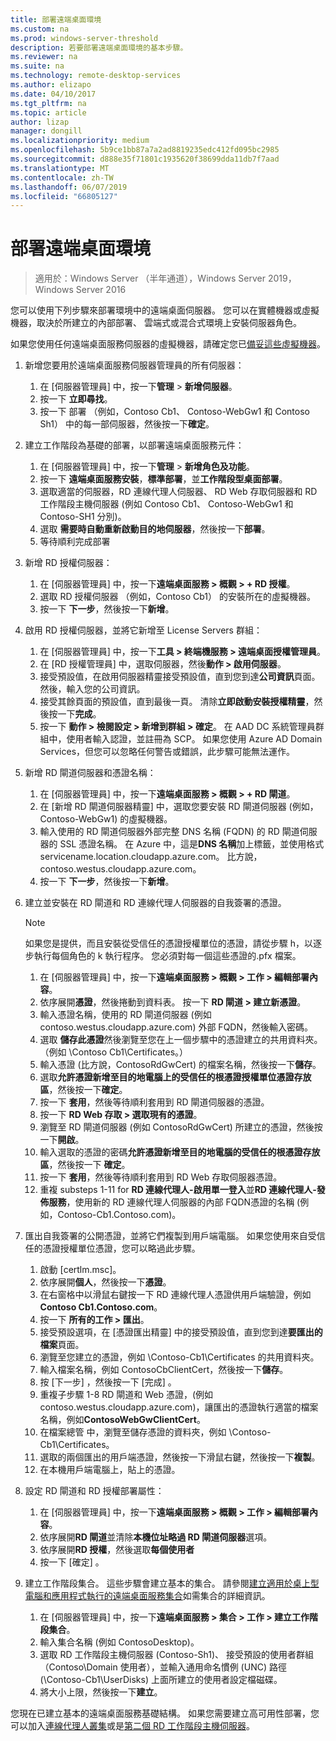 ```yaml
---
title: 部署遠端桌面環境
ms.custom: na
ms.prod: windows-server-threshold
description: 若要部署遠端桌面環境的基本步驟。
ms.reviewer: na
ms.suite: na
ms.technology: remote-desktop-services
ms.author: elizapo
ms.date: 04/10/2017
ms.tgt_pltfrm: na
ms.topic: article
author: lizap
manager: dongill
ms.localizationpriority: medium
ms.openlocfilehash: 5b9ce1bb87a7a2ad8819235edc412fd095bc2985
ms.sourcegitcommit: d888e35f71801c1935620f38699dda11db7f7aad
ms.translationtype: MT
ms.contentlocale: zh-TW
ms.lasthandoff: 06/07/2019
ms.locfileid: "66805127"
---
```

# <a name="deploy-your-remote-desktop-environment"></a>部署遠端桌面環境

>適用於：Windows Server （半年通道），Windows Server 2019，Windows Server 2016

您可以使用下列步驟來部署環境中的遠端桌面伺服器。 您可以在實體機器或虛擬機器，取決於所建立的內部部署、 雲端式或混合式環境上安裝伺服器角色。 

如果您使用任何遠端桌面服務伺服器的虛擬機器，請確定您已[備妥這些虛擬機器](rds-prepare-vms.md)。
  
  
1.  新增您要用於遠端桌面服務伺服器管理員的所有伺服器：  
    1.  在 [伺服器管理員] 中，按一下**管理** > **新增伺服器**。  
    2.  按一下 **立即尋找**。  
    3.  按一下 部署 （例如，Contoso Cb1、 Contoso-WebGw1 和 Contoso Sh1） 中的每一部伺服器，然後按一下**確定**。  
2.  建立工作階段為基礎的部署，以部署遠端桌面服務元件：  
    1.  在 [伺服器管理員] 中，按一下**管理** > **新增角色及功能**。  
    2.  按一下 **遠端桌面服務安裝**，**標準部署**，並**工作階段型桌面部署**。  
    3.  選取適當的伺服器，RD 連線代理人伺服器、 RD Web 存取伺服器和 RD 工作階段主機伺服器 (例如 Contoso Cb1、 Contoso-WebGw1 和 Contoso-SH1 分別)。  
    4.  選取 **需要時自動重新啟動目的地伺服器**，然後按一下**部署**。  
    5.  等待順利完成部署  
3.  新增 RD 授權伺服器：  
    1.  在 [伺服器管理員] 中，按一下**遠端桌面服務 > 概觀 > + RD 授權**。  
    2.  選取 RD 授權伺服器 （例如，Contoso Cb1） 的安裝所在的虛擬機器。  
    3.  按一下 **下一步**，然後按一下**新增**。  
4.  啟用 RD 授權伺服器，並將它新增至 License Servers 群組：  
    1.  在 [伺服器管理員] 中，按一下**工具 > 終端機服務 > 遠端桌面授權管理員**。  
    2.  在 [RD 授權管理員] 中，選取伺服器，然後**動作 > 啟用伺服器**。  
    3.  接受預設值，在啟用伺服器精靈接受預設值，直到您到達**公司資訊**頁面。 然後，輸入您的公司資訊。  
    4.  接受其餘頁面的預設值，直到最後一頁。 清除**立即啟動安裝授權精靈**，然後按一下**完成**。  
    5.  按一下 **動作 > 檢閱設定 > 新增到群組 > 確定**。 在 AAD DC 系統管理員群組中，使用者輸入認證，並註冊為 SCP。 如果您使用 Azure AD Domain Services，但您可以忽略任何警告或錯誤，此步驟可能無法運作。  
5.  新增 RD 閘道伺服器和憑證名稱：  
    1.  在 [伺服器管理員] 中，按一下**遠端桌面服務 > 概觀 > + RD 閘道**。  
    2.  在 [新增 RD 閘道伺服器精靈] 中，選取您要安裝 RD 閘道伺服器 (例如，Contoso-WebGw1) 的虛擬機器。  
    3.  輸入使用的 RD 閘道伺服器外部完整 DNS 名稱 (FQDN) 的 RD 閘道伺服器的 SSL 憑證名稱。 在 Azure 中，這是**DNS 名稱**加上標籤，並使用格式 servicename.location.cloudapp.azure.com。 比方說，contoso.westus.cloudapp.azure.com。  
    4.  按一下 **下一步**，然後按一下**新增**。
6.  建立並安裝在 RD 閘道和 RD 連線代理人伺服器的自我簽署的憑證。

       > [!NOTE]
       > 如果您是提供，而且安裝從受信任的憑證授權單位的憑證，請從步驟 h，以逐步執行每個角色的 k 執行程序。 您必須對每一個這些憑證的.pfx 檔案。
       
    1.  在 [伺服器管理員] 中，按一下**遠端桌面服務 > 概觀 > 工作 > 編輯部署內容**。  
    2.  依序展開**憑證**，然後捲動到資料表。 按一下  **RD 閘道 > 建立新憑證**。  
    3.  輸入憑證名稱，使用的 RD 閘道伺服器 (例如 contoso.westus.cloudapp.azure.com) 外部 FQDN，然後輸入密碼。  
    4.  選取 **儲存此憑證**然後瀏覽至您在上一個步驟中的憑證建立的共用資料夾。 （例如 \Contoso Cb1\Certificates。）  
    5.  輸入憑證 (比方說，ContosoRdGwCert) 的檔案名稱，然後按一下**儲存**。  
    6.  選取**允許憑證新增至目的地電腦上的受信任的根憑證授權單位憑證存放區**，然後按一下**確定**。  
    7.  按一下 **套用**，然後等待順利套用到 RD 閘道伺服器的憑證。  
    8.  按一下  **RD Web 存取 > 選取現有的憑證**。  
    9.  瀏覽至 RD 閘道伺服器 (例如 ContosoRdGwCert) 所建立的憑證，然後按一下**開啟**。  
    10. 輸入選取的憑證的密碼**允許憑證新增至目的地電腦的受信任的根憑證存放區**，然後按一下  **確定**。  
    11. 按一下 **套用**，然後等待順利套用到 RD Web 存取伺服器憑證。  
    12. 重複 substeps 1-11 for **RD 連線代理人-啟用單一登入**並**RD 連線代理人-發佈服務**，使用新的 RD 連線代理人伺服器的內部 FQDN憑證的名稱 (例如，Contoso-Cb1.Contoso.com)。  
7.  匯出自我簽署的公開憑證，並將它們複製到用戶端電腦。 如果您使用來自受信任的憑證授權單位憑證，您可以略過此步驟。  
    1.  啟動 [certlm.msc]。  
    2.  依序展開**個人**，然後按一下**憑證**。  
    3.  在右窗格中以滑鼠右鍵按一下 RD 連線代理人憑證供用戶端驗證，例如**Contoso Cb1.Contoso.com**。  
    4.  按一下 **所有的工作 > 匯出**。  
    5.  接受預設選項，在 [憑證匯出精靈] 中的接受預設值，直到您到達**要匯出的檔案**頁面。  
    6.  瀏覽至您建立的憑證，例如 \Contoso-Cb1\Certificates 的共用資料夾。  
    7.  輸入檔案名稱，例如 ContosoCbClientCert，然後按一下**儲存**。  
    8.  按 [下一步]  ，然後按一下 [完成]  。  
    9.  重複子步驟 1-8 RD 閘道和 Web 憑證，(例如 contoso.westus.cloudapp.azure.com)，讓匯出的憑證執行適當的檔案名稱，例如**ContosoWebGwClientCert**。  
    10. 在檔案總管 中，瀏覽至儲存憑證的資料夾，例如 \Contoso-Cb1\Certificates。  
    11. 選取的兩個匯出的用戶端憑證，然後按一下滑鼠右鍵，然後按一下**複製**。  
    12. 在本機用戶端電腦上，貼上的憑證。  
8.  設定 RD 閘道和 RD 授權部署屬性：  
    1.  在 [伺服器管理員] 中，按一下**遠端桌面服務 > 概觀 > 工作 > 編輯部署內容**。  
    2.  依序展開**RD 閘道**並清除**本機位址略過 RD 閘道伺服器**選項。  
    3.  依序展開**RD 授權**，然後選取**每個使用者**  
    4.  按一下 [確定]  。  
10. 建立工作階段集合。 這些步驟會建立基本的集合。 請參閱[建立適用於桌上型電腦和應用程式執行的遠端桌面服務集合](rds-create-collection.md)如需集合的詳細資訊。
 
    1.  在 [伺服器管理員] 中，按一下**遠端桌面服務 > 集合 > 工作 > 建立工作階段集合**。  
    2.  輸入集合名稱 (例如 ContosoDesktop)。  
    3.  選取 RD 工作階段主機伺服器 (Contoso-Sh1)、 接受預設的使用者群組 （Contoso\Domain 使用者），並輸入通用命名慣例 (UNC) 路徑 (\Contoso-Cb1\UserDisks) 上面所建立的使用者設定檔磁碟。  
    4.  將大小上限，然後按一下**建立**。  
  

您現在已建立基本的遠端桌面服務基礎結構。 如果您需要建立高可用性部署，您可以加入[連線代理人叢集](rds-connection-broker-cluster.md)或是[第二個 RD 工作階段主機伺服器](rds-scale-rdsh-farm.md)。

